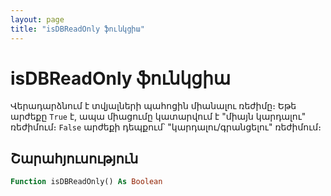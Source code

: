 ```yaml
---
layout: page
title: "isDBReadOnly ֆունկցիա"
---
```


# isDBReadOnly ֆունկցիա

Վերադարձնում է տվյալների պահոցին միանալու ռեժիմը։ Եթե արժեքը `True` է, ապա միացումը կատարվում է "միայն կարդալու" ռեժիմում։ `False` արժեքի դեպքում՝ "կարդալու/գրանցելու" ռեժիմում։

## Շարահյուսություն

``` vb
Function isDBReadOnly() As Boolean
```
